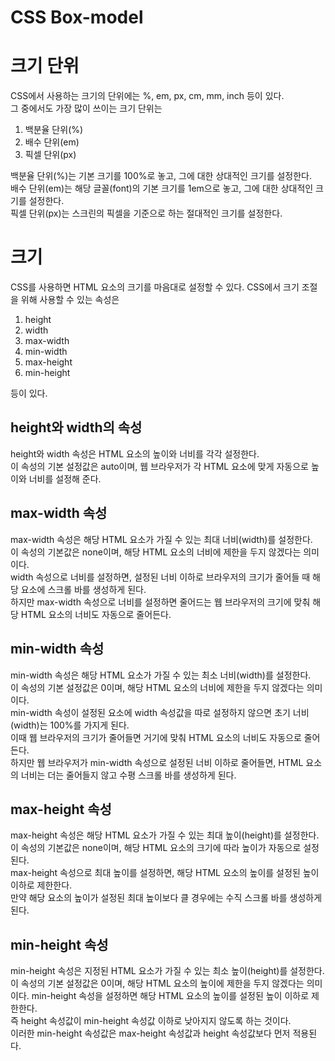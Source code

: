 # CSS Box-model

# 크기 단위
CSS에서 사용하는 크기의 단위에는 %, em, px, cm, mm, inch 등이 있다.  
그 중에서도 가장 많이 쓰이는 크기 단위는  
1. 백분율 단위(%)
2. 배수 단위(em)
3. 픽셀 단위(px)

백분율 단위(%)는 기본 크기를 100%로 놓고, 그에 대한 상대적인 크기를 설정한다.  
배수 단위(em)는 해당 글꼴(font)의 기본 크기를 1em으로 놓고, 그에 대한 상대적인 크기를 설정한다.  
픽셀 단위(px)는 스크린의 픽셀을 기준으로 하는 절대적인 크기를 설정한다.

# 크기
CSS를 사용하면 HTML 요소의 크기를 마음대로 설정할 수 있다.
CSS에서 크기 조절을 위해 사용할 수 있는 속성은 
1. height
2. width
3. max-width
4. min-width
5. max-height
6. min-height

등이 있다.

## height와 width의 속성
height와 width 속성은 HTML 요소의 높이와 너비를 각각 설정한다.  
이 속성의 기본 설정값은 auto이며, 웹 브라우저가 각 HTML 요소에 맞게 자동으로 높이와 너비를 설정해 준다.

## max-width 속성
max-width 속성은 해당 HTML 요소가 가질 수 있는 최대 너비(width)를 설정한다.  
이 속성의 기본값은 none이며, 해당 HTML 요소의 너비에 제한을 두지 않겠다는 의미이다.  
width 속성으로 너비를 설정하면, 설정된 너비 이하로 브라우저의 크기가 줄어들 때 해당 요소에 스크롤 바를 생성하게 된다.  
하지만 max-width 속성으로 너비를 설정하면 줄어드는 웹 브라우저의 크기에 맞춰 해당 HTML 요소의 너비도 자동으로 줄어든다.

## min-width 속성
min-width 속성은 해당 HTML 요소가 가질 수 있는 최소 너비(width)를 설정한다.  
이 속성의 기본 설정값은 0이며, 해당 HTML 요소의 너비에 제한을 두지 않겠다는 의미이다.  
min-width 속성이 설정된 요소에 width 속성값을 따로 설정하지 않으면 초기 너비(width)는 100%를 가지게 된다.  
이때 웹 브라우저의 크기가 줄어들면 거기에 맞춰 HTML 요소의 너비도 자동으로 줄어든다.  
하지만 웹 브라우저가 min-width 속성으로 설정된 너비 이하로 줄어들면, HTML 요소의 너비는 더는 줄어들지 않고 수평 스크롤 바를 생성하게 된다.

## max-height 속성
max-height 속성은 해당 HTML 요소가 가질 수 있는 최대 높이(height)를 설정한다.  
이 속성의 기본값은 none이며, 해당 HTML 요소의 크기에 따라 높이가 자동으로 설정된다.  
max-height 속성으로 최대 높이를 설정하면, 해당 HTML 요소의 높이를 설정된 높이 이하로 제한한다.  
만약 해당 요소의 높이가 설정된 최대 높이보다 클 경우에는 수직 스크롤 바를 생성하게 된다.

## min-height 속성
min-height 속성은 지정된 HTML 요소가 가질 수 있는 최소 높이(height)를 설정한다.  
이 속성의 기본 설정값은 0이며, 해당 HTML 요소의 높이에 제한을 두지 않겠다는 의미이다.
min-height 속성을 설정하면 해당 HTML 요소의 높이를 설정된 높이 이하로 제한한다.  
즉 height 속성값이 min-height 속성값 이하로 낮아지지 않도록 하는 것이다.  
이러한 min-height 속성값은 max-height 속성값과 height 속성값보다 먼저 적용된다.

